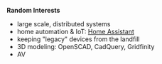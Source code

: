 **Random Interests**

* large scale, distributed systems
* home automation & IoT: [Home Assistant](https://www.home-assistant.io/)
* keeping "legacy" devices from the landfill
* 3D modeling: OpenSCAD, CadQuery, Gridfinity
* AV
